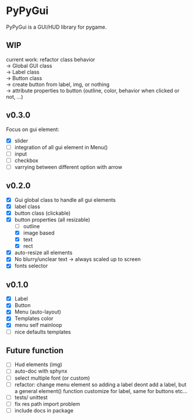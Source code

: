 PyPyGui
=============

PyPyGui is a GUI/HUD library for pygame.

## WIP
current work: refactor class behavior  
	-> Global GUI class  
	-> Label class  
	-> Button class  
	-> create button from label, img, or nothing  
	-> attribute properties to button (outline, color, behavior when clicked or not, ...)  

## v0.3.0
Focus on gui element:  
- [x] slider
- [ ] integration of all gui element in Menu()
- [ ] input
- [ ] checkbox
- [ ] varrying between different option with arrow

## v0.2.0
- [x] Gui global class to handle all gui elements
- [x] label class
- [x] button class (clickable)
- [x] button properties (all resizable)
	- [ ] outline
	- [x] image based
	- [x] text
	- [x] rect
- [x] auto-resize all elements
- [x] No blurry/unclear text -> always scaled up to screen
- [x] fonts selector

## v0.1.0
- [x] Label  
- [x] Button
- [x] Menu (auto-layout)
- [x] Templates color
- [x] menu self mainloop
- [ ] nice defaults templates

## Future function
- [ ] Hud elements (img)
- [ ] auto-doc with sphynx
- [ ] select multiple font (or custom)
- [ ] refactor: change menu element so adding a label deont add a label, but a general element() function customize for label, same for buttons etc...
- [ ] tests/ unittest
- [ ] fix res path import problem
- [ ] include docs in package

